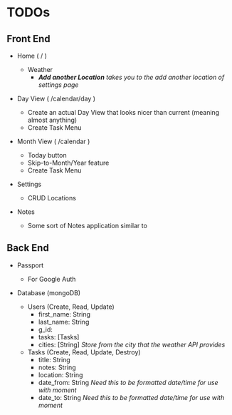 # TODOs

## Front End
* Home ( / )
  * Weather
    * ***Add another Location** takes you to the add another location of settings page*

* Day View ( /calendar/day )
  * Create an actual Day View that looks nicer than current (meaning almost anything)
  * Create Task Menu

* Month View ( /calendar )
  * Today button
  * Skip-to-Month/Year feature
  * Create Task Menu

* Settings
  * CRUD Locations

* Notes
  * Some sort of Notes application similar to 

## Back End
* Passport
  * For Google Auth 

* Database (mongoDB)
  * Users (Create, Read, Update)
    * first_name: String
    * last_name: String
    * g_id: <whatever ID Google Auth gives>
    * tasks: [Tasks]
    * cities: [String] *Store from the city that the weather API provides*
  * Tasks (Create, Read, Update, Destroy)
    * title: String
    * notes: String
    * location: String
    * date_from: String *Need this to be formatted date/time for use with moment*
    * date_to: String *Need this to be formatted date/time for use with moment*
